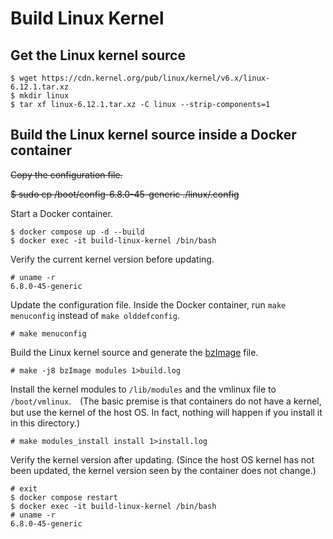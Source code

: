 # Build Linux Kernel

## Get the Linux kernel source

```
$ wget https://cdn.kernel.org/pub/linux/kernel/v6.x/linux-6.12.1.tar.xz
$ mkdir linux
$ tar xf linux-6.12.1.tar.xz -C linux --strip-components=1
```

## Build the Linux kernel source inside a Docker container

~~Copy the configuration file.~~

~~$ sudo cp /boot/config-6.8.0-45-generic ./linux/.config~~

Start a Docker container.

```
$ docker compose up -d --build
$ docker exec -it build-linux-kernel /bin/bash
```

Verify the current kernel version before updating.

```
# uname -r
6.8.0-45-generic
```

Update the configuration file.
Inside the Docker container, run `make menuconfig` instead of `make olddefconfig`.

```
# make menuconfig
```

Build the Linux kernel source and generate the [bzImage](https://ja.wikipedia.org/wiki/Vmlinux#bzImage) file.

```
# make -j8 bzImage modules 1>build.log
```

Install the kernel modules to `/lib/modules` and the vmlinux file to `/boot/vmlinux`.　(The basic premise is that containers do not have a kernel, but use the kernel of the host OS. In fact, nothing will happen if you install it in this directory.)

```
# make modules_install install 1>install.log
```

Verify the kernel version after updating. (Since the host OS kernel has not been updated, the kernel version seen by the container does not change.)

```
# exit
$ docker compose restart
$ docker exec -it build-linux-kernel /bin/bash
# uname -r
6.8.0-45-generic
```

